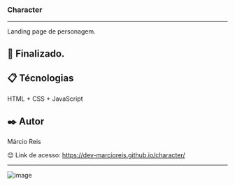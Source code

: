 ### Character

---

Landing page de personagem.

## 🚀 Finalizado.

## 📋 Técnologias
HTML + CSS + JavaScript

## ✒️ Autor
Márcio Reis

😊 Link de acesso: https://dev-marcioreis.github.io/character/

---
![image](https://user-images.githubusercontent.com/122680054/212681945-9e8490f5-b174-4bba-b515-2ac80867255d.png)
